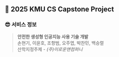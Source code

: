 ## 🚀 2025 KMU CS Capstone Project
### 😎 서비스 정보
> **안전한 생성형 인공지능 사용 기술 개발**   
> 손현기, 이윤호, 조항범, 오주엽, 박찬민, 백승렬   
> 산학지정주제 - *(주)이로운앤컴퍼니*
